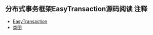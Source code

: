 ## 分布式事务框架EasyTransaction源码阅读 注释
- [EasyTransaction](https://github.com/QNJR-GROUP/EasyTransaction.git)
- [类图](https://github.com/limengyu1990/tutorial/blob/master/EasyTransaction%E7%B1%BB%E5%9B%BE.xml)
